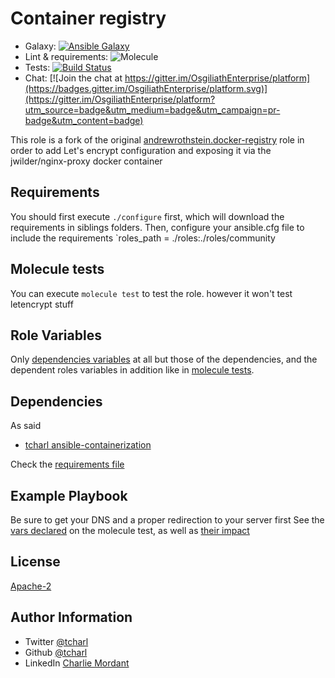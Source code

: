 Container registry
=========


* Galaxy: [![Ansible Galaxy](https://img.shields.io/badge/galaxy-tcharl.ansible_container-registry-660198.svg?style=flat)](https://galaxy.ansible.com/tcharl/ansible_container-registry)
* Lint & requirements: ![Molecule](https://github.com/OsgiliathEnterprise/ansible-container-registry/workflows/Molecule/badge.svg)
* Tests: [![Build Status](https://travis-ci.com/OsgiliathEnterprise/ansible-container-registry.svg?branch=master)](https://travis-ci.com/OsgiliathEnterprise/ansible-container-registry)
* Chat: [![Join the chat at https://gitter.im/OsgiliathEnterprise/platform](https://badges.gitter.im/OsgiliathEnterprise/platform.svg)](https://gitter.im/OsgiliathEnterprise/platform?utm_source=badge&utm_medium=badge&utm_campaign=pr-badge&utm_content=badge)

This role is a fork of the original [andrewrothstein.docker-registry](https://github.com/andrewrothstein/ansible-docker-registry) role in order to add Let's encrypt configuration and exposing it via the jwilder/nginx-proxy docker container

Requirements
------------

You should first execute `./configure` first, which will download the requirements in siblings folders.
Then, configure your ansible.cfg file to include the requirements
`roles_path = ./roles:./roles/community


Molecule tests
--------------

You can execute `molecule test` to test the role. however it won't test letencrypt stuff

Role Variables
--------------

Only [dependencies variables](./defaults/molecule.yml) at all but those of the dependencies, and the dependent roles variables in addition like in [molecule tests](./molecule/default/converge.yml).

Dependencies
------------

As said
 * [tcharl ansible-containerization](https://github.com/tcharl/ansible-role-containerization)

Check the [requirements file](./requirements.yml)

Example Playbook
----------------

Be sure to get your DNS and a proper redirection to your server first
See the [vars declared](https://github.com/OsgiliathEnterprise/ansible-containerization/blob/master/molecule/default/molecule.yml) on the molecule test, as well as [their impact](https://github.com/OsgiliathEnterprise/ansible-containerization/blob/master/molecule/default/tests/test_default.py) 


License
-------

[Apache-2](https://www.apache.org/licenses/LICENSE-2.0)

Author Information
------------------

* Twitter [@tcharl](https://twitter.com/Tcharl)
* Github [@tcharl](https://github.com/Tcharl)
* LinkedIn [Charlie Mordant](https://www.linkedin.com/in/charlie-mordant-51796a97/)
